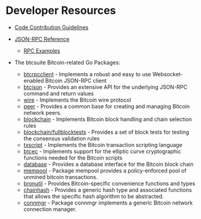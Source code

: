 # Developer Resources

* [Code Contribution Guidelines](https://github.com/bronsuite/brond/tree/master/docs/code_contribution_guidelines.md)

* [JSON-RPC Reference](https://github.com/bronsuite/brond/tree/master/docs/json_rpc_api.md)
  * [RPC Examples](https://github.com/bronsuite/brond/tree/master/docs/json_rpc_api.md#ExampleCode)

* The btcsuite Bitcoin-related Go Packages:
  * [btcrpcclient](https://github.com/bronsuite/brond/tree/master/rpcclient) - Implements a
    robust and easy to use Websocket-enabled Bitcoin JSON-RPC client
  * [btcjson](https://github.com/bronsuite/brond/tree/master/btcjson) - Provides an extensive API
    for the underlying JSON-RPC command and return values
  * [wire](https://github.com/bronsuite/brond/tree/master/wire) - Implements the
    Bitcoin wire protocol
  * [peer](https://github.com/bronsuite/brond/tree/master/peer) -
    Provides a common base for creating and managing Bitcoin network peers.
  * [blockchain](https://github.com/bronsuite/brond/tree/master/blockchain) -
    Implements Bitcoin block handling and chain selection rules
  * [blockchain/fullblocktests](https://github.com/bronsuite/brond/tree/master/blockchain/fullblocktests) -
    Provides a set of block tests for testing the consensus validation rules
  * [txscript](https://github.com/bronsuite/brond/tree/master/txscript) -
    Implements the Bitcoin transaction scripting language
  * [btcec](https://github.com/bronsuite/brond/tree/master/btcec) - Implements
    support for the elliptic curve cryptographic functions needed for the
    Bitcoin scripts
  * [database](https://github.com/bronsuite/brond/tree/master/database) -
    Provides a database interface for the Bitcoin block chain
  * [mempool](https://github.com/bronsuite/brond/tree/master/mempool) -
    Package mempool provides a policy-enforced pool of unmined bitcoin
    transactions.
  * [bronutil](https://github.com/bronsuite/brond/bronutil) - Provides Bitcoin-specific
    convenience functions and types
  * [chainhash](https://github.com/bronsuite/brond/tree/master/chaincfg/chainhash) -
    Provides a generic hash type and associated functions that allows the
    specific hash algorithm to be abstracted.
  * [connmgr](https://github.com/bronsuite/brond/tree/master/connmgr) -
    Package connmgr implements a generic Bitcoin network connection manager.
